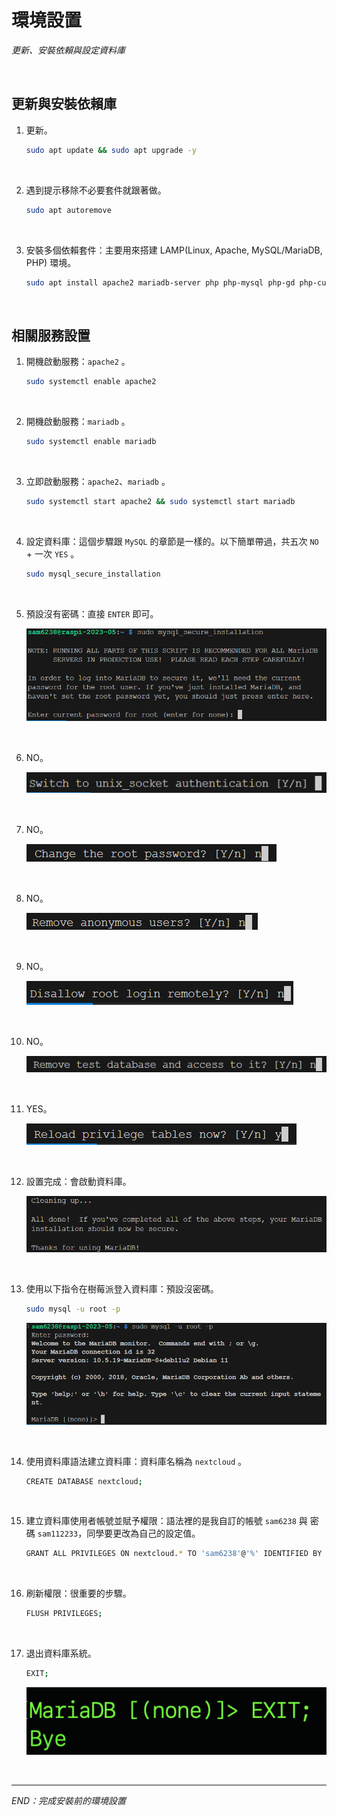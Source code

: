 # 環境設置

_更新、安裝依賴與設定資料庫_

<br>

## 更新與安裝依賴庫

1. 更新。

    ```bash
    sudo apt update && sudo apt upgrade -y
    ```

<br>

2. 遇到提示移除不必要套件就跟著做。

    ```bash
    sudo apt autoremove
    ```

<br>

3. 安裝多個依賴套件：主要用來搭建 LAMP(Linux, Apache, MySQL/MariaDB, PHP) 環境。

    ```bash
    sudo apt install apache2 mariadb-server php php-mysql php-gd php-curl php-xml php-zip php-intl php-mbstring php-json php-imagick libapache2-mod-php
    ```

<br>

## 相關服務設置

1. 開機啟動服務：`apache2` 。

    ```bash
    sudo systemctl enable apache2
    ```

<br>

2. 開機啟動服務：`mariadb` 。

    ```bash
    sudo systemctl enable mariadb
    ```

<br>

3. 立即啟動服務：`apache2`、`mariadb` 。

    ```bash
    sudo systemctl start apache2 && sudo systemctl start mariadb
    ```

<br>

4. 設定資料庫：這個步驟跟 `MySQL` 的章節是一樣的。以下簡單帶過，共五次 `NO` + 一次 `YES` 。

    ```bash
    sudo mysql_secure_installation
    ```

<br>

5. 預設沒有密碼：直接 `ENTER` 即可。

    ![](images/img_01.png)

<br>

6. NO。

    ![](images/img_02.png)

<br>

7. NO。

    ![](images/img_03.png)

<br>

8. NO。

    ![](images/img_04.png)

<br>

9. NO。

    ![](images/img_05.png)

<br>

10. NO。

    ![](images/img_06.png)

<br>

11. YES。

    ![](images/img_07.png)

<br>

12. 設置完成：會啟動資料庫。

    ![](images/img_08.png)

<br>

13. 使用以下指令在樹莓派登入資料庫：預設沒密碼。

    ```bash
    sudo mysql -u root -p
    ```

    ![](images/img_09.png)

<br>

14. 使用資料庫語法建立資料庫：資料庫名稱為 `nextcloud` 。

    ```bash
    CREATE DATABASE nextcloud;
    ```

<br>

15. 建立資料庫使用者帳號並賦予權限：語法裡的是我自訂的帳號 `sam6238` 與 密碼 `sam112233`，同學要更改為自己的設定值。

    ```bash
    GRANT ALL PRIVILEGES ON nextcloud.* TO 'sam6238'@'%' IDENTIFIED BY 'sam112233';
    ```

<br>

16. 刷新權限：很重要的步驟。

    ```bash
    FLUSH PRIVILEGES;
    ```

<br>

17. 退出資料庫系統。

    ```bash
    EXIT;
    ```

    ![](images/img_10.png)

<br>

---

_END：完成安裝前的環境設置_
